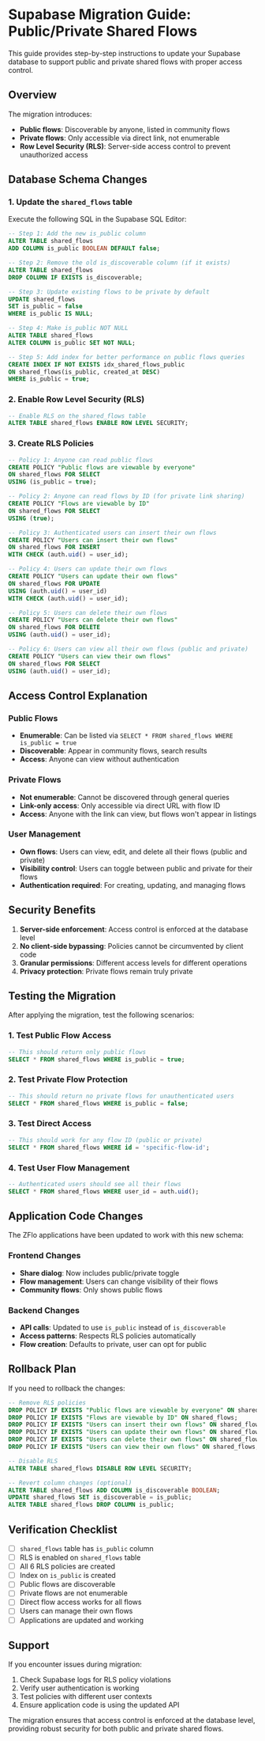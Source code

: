 # Supabase Migration Guide: Public/Private Shared Flows

This guide provides step-by-step instructions to update your Supabase database to support public and private shared flows with proper access control.

## Overview

The migration introduces:

- **Public flows**: Discoverable by anyone, listed in community flows
- **Private flows**: Only accessible via direct link, not enumerable
- **Row Level Security (RLS)**: Server-side access control to prevent unauthorized access

## Database Schema Changes

### 1. Update the `shared_flows` table

Execute the following SQL in the Supabase SQL Editor:

```sql
-- Step 1: Add the new is_public column
ALTER TABLE shared_flows
ADD COLUMN is_public BOOLEAN DEFAULT false;

-- Step 2: Remove the old is_discoverable column (if it exists)
ALTER TABLE shared_flows
DROP COLUMN IF EXISTS is_discoverable;

-- Step 3: Update existing flows to be private by default
UPDATE shared_flows
SET is_public = false
WHERE is_public IS NULL;

-- Step 4: Make is_public NOT NULL
ALTER TABLE shared_flows
ALTER COLUMN is_public SET NOT NULL;

-- Step 5: Add index for better performance on public flows queries
CREATE INDEX IF NOT EXISTS idx_shared_flows_public
ON shared_flows(is_public, created_at DESC)
WHERE is_public = true;
```

### 2. Enable Row Level Security (RLS)

```sql
-- Enable RLS on the shared_flows table
ALTER TABLE shared_flows ENABLE ROW LEVEL SECURITY;
```

### 3. Create RLS Policies

```sql
-- Policy 1: Anyone can read public flows
CREATE POLICY "Public flows are viewable by everyone"
ON shared_flows FOR SELECT
USING (is_public = true);

-- Policy 2: Anyone can read flows by ID (for private link sharing)
CREATE POLICY "Flows are viewable by ID"
ON shared_flows FOR SELECT
USING (true);

-- Policy 3: Authenticated users can insert their own flows
CREATE POLICY "Users can insert their own flows"
ON shared_flows FOR INSERT
WITH CHECK (auth.uid() = user_id);

-- Policy 4: Users can update their own flows
CREATE POLICY "Users can update their own flows"
ON shared_flows FOR UPDATE
USING (auth.uid() = user_id)
WITH CHECK (auth.uid() = user_id);

-- Policy 5: Users can delete their own flows
CREATE POLICY "Users can delete their own flows"
ON shared_flows FOR DELETE
USING (auth.uid() = user_id);

-- Policy 6: Users can view all their own flows (public and private)
CREATE POLICY "Users can view their own flows"
ON shared_flows FOR SELECT
USING (auth.uid() = user_id);
```

## Access Control Explanation

### Public Flows

- **Enumerable**: Can be listed via `SELECT * FROM shared_flows WHERE is_public = true`
- **Discoverable**: Appear in community flows, search results
- **Access**: Anyone can view without authentication

### Private Flows

- **Not enumerable**: Cannot be discovered through general queries
- **Link-only access**: Only accessible via direct URL with flow ID
- **Access**: Anyone with the link can view, but flows won't appear in listings

### User Management

- **Own flows**: Users can view, edit, and delete all their flows (public and private)
- **Visibility control**: Users can toggle between public and private for their flows
- **Authentication required**: For creating, updating, and managing flows

## Security Benefits

1. **Server-side enforcement**: Access control is enforced at the database level
2. **No client-side bypassing**: Policies cannot be circumvented by client code
3. **Granular permissions**: Different access levels for different operations
4. **Privacy protection**: Private flows remain truly private

## Testing the Migration

After applying the migration, test the following scenarios:

### 1. Test Public Flow Access

```sql
-- This should return only public flows
SELECT * FROM shared_flows WHERE is_public = true;
```

### 2. Test Private Flow Protection

```sql
-- This should return no private flows for unauthenticated users
SELECT * FROM shared_flows WHERE is_public = false;
```

### 3. Test Direct Access

```sql
-- This should work for any flow ID (public or private)
SELECT * FROM shared_flows WHERE id = 'specific-flow-id';
```

### 4. Test User Flow Management

```sql
-- Authenticated users should see all their flows
SELECT * FROM shared_flows WHERE user_id = auth.uid();
```

## Application Code Changes

The ZFlo applications have been updated to work with this new schema:

### Frontend Changes

- **Share dialog**: Now includes public/private toggle
- **Flow management**: Users can change visibility of their flows
- **Community flows**: Only shows public flows

### Backend Changes

- **API calls**: Updated to use `is_public` instead of `is_discoverable`
- **Access patterns**: Respects RLS policies automatically
- **Flow creation**: Defaults to private, user can opt for public

## Rollback Plan

If you need to rollback the changes:

```sql
-- Remove RLS policies
DROP POLICY IF EXISTS "Public flows are viewable by everyone" ON shared_flows;
DROP POLICY IF EXISTS "Flows are viewable by ID" ON shared_flows;
DROP POLICY IF EXISTS "Users can insert their own flows" ON shared_flows;
DROP POLICY IF EXISTS "Users can update their own flows" ON shared_flows;
DROP POLICY IF EXISTS "Users can delete their own flows" ON shared_flows;
DROP POLICY IF EXISTS "Users can view their own flows" ON shared_flows;

-- Disable RLS
ALTER TABLE shared_flows DISABLE ROW LEVEL SECURITY;

-- Revert column changes (optional)
ALTER TABLE shared_flows ADD COLUMN is_discoverable BOOLEAN;
UPDATE shared_flows SET is_discoverable = is_public;
ALTER TABLE shared_flows DROP COLUMN is_public;
```

## Verification Checklist

- [ ] `shared_flows` table has `is_public` column
- [ ] RLS is enabled on `shared_flows` table
- [ ] All 6 RLS policies are created
- [ ] Index on `is_public` is created
- [ ] Public flows are discoverable
- [ ] Private flows are not enumerable
- [ ] Direct flow access works for all flows
- [ ] Users can manage their own flows
- [ ] Applications are updated and working

## Support

If you encounter issues during migration:

1. Check Supabase logs for RLS policy violations
2. Verify user authentication is working
3. Test policies with different user contexts
4. Ensure application code is using the updated API

The migration ensures that access control is enforced at the database level, providing robust security for both public and private shared flows.
